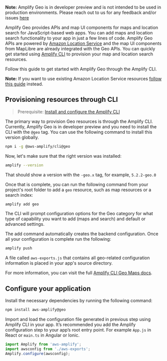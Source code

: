 <amplify-callout>

**Note:** Amplify Geo is in developer preview and is not intended to be used in production environments. Please reach out to us for any feedback and/or issues [here](https://github.com/aws-amplify/amplify-js/issues)

</amplify-callout>

Amplify Geo provides APIs and map UI components for maps and location search for JavaScript-based web apps. You can add maps and location search functionality to your app in just a few lines of code. Amplify Geo APIs are powered by [Amazon Location Service](https://aws.amazon.com/location/) and the map UI components from MapLibre are already integrated with the Geo APIs. You can quickly get started using [Amplify CLI](~/cli/geo/maps.md) to provision your map and location search resources.

Follow this guide to get started with Amplify Geo through the Amplify CLI.

**Note:** If you want to use existing Amazon Location Service resources [follow this guide](~/lib/geo/existing-resources.md) instead.

## Provisioning resources through CLI

> Prerequisite: [Install and configure the Amplify CLI](~/cli/start/install.md)

The primary way to provision Geo resources is through the Amplify CLI. Currently, Amplify Geo is in developer preview and you need to install the CLI with the `@geo` tag. You can use the following command to install this version globally.

```sh
npm i -g @aws-amplify/cli@geo
```

Now, let's make sure that the right version was installed:

```sh
amplify --version
```

That should show a version with the `-geo.x` tag, for example, `5.2.2-geo.0`

Once that is complete, you can run the following command from your project's root folder to add a `geo` resource, such as map resources or a search index:

```sh
amplify add geo
```

The CLI will prompt configuration options for the Geo category for what type of capability you want to add (maps and search) and default or advanced settings.

The add command automatically creates the backend configuration. Once all your configuration is complete run the following:

```sh
amplify push
```

A file called `aws-exports.js` that contains all geo-related configuration information is placed in your app's source directory.

For more information, you can visit the full [Amplify CLI Geo Maps docs](~/cli/geo/maps.md).

## Configure your application

Install the necessary dependencies by running the following command:

```sh
npm install aws-amplify@geo
```

Import and load the configuration file generated in previous step using Amplify CLI in your app. It’s recommended you add the Amplify configuration step to your app’s root entry point. For example `App.js` in React or `main.ts` in Angular or Ionic.

```javascript
import Amplify from 'aws-amplify';
import awsconfig from './aws-exports';
Amplify.configure(awsconfig);
```
